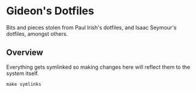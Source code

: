 # Gideon's Dotfiles

Bits and pieces stolen from Paul Irish's dotfiles, and Isaac Seymour's dotfiles, amongst others.

## Overview

Everything gets symlinked so making changes here will reflect them to the system itself.

```
make symlinks
```


